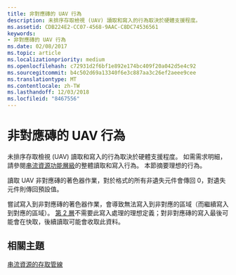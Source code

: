 ```yaml
---
title: 非對應磚的 UAV 行為
description: 未排序存取檢視 (UAV) 讀取和寫入的行為取決於硬體支援程度。
ms.assetid: CDB224E2-CC07-4568-9AAC-C8DC74536561
keywords:
- 非對應磚的 UAV 行為
ms.date: 02/08/2017
ms.topic: article
ms.localizationpriority: medium
ms.openlocfilehash: c72931d2f6bf1e892e174bc409f20a042d5e4c92
ms.sourcegitcommit: b4c502d69a13340f6e3c887aa3c26ef2aeee9cee
ms.translationtype: MT
ms.contentlocale: zh-TW
ms.lasthandoff: 12/03/2018
ms.locfileid: "8467556"
---
```

# <a name="span-iddirect3dconceptsuavbehaviorwithnon-mappedtilesspanuav-behavior-with-non-mapped-tiles"></a><span id="direct3dconcepts.uav_behavior_with_non-mapped_tiles"></span>非對應磚的 UAV 行為


未排序存取檢視 (UAV) 讀取和寫入的行為取決於硬體支援程度。 如需需求明細，請參閱[串流資源功能層級](streaming-resources-features-tiers.md)的整體讀取和寫入行為。 本節摘要理想的行為。

讀取 UAV 非對應磚的著色器作業，對於格式的所有非遺失元件會傳回 0，對遺失元件則傳回預設值。

嘗試寫入到非對應磚的著色器作業，會導致無法寫入到非對應的區域（而繼續寫入到對應的區域）。 [第 2 層](tier-2.md)不需要此寫入處理的理想定義；對非對應磚的寫入最後可能會在快取，後續讀取可能會收取此資料。

## <a name="span-idrelated-topicsspanrelated-topics"></a><span id="related-topics"></span>相關主題


[串流資源的存取管線](pipeline-access-to-streaming-resources.md)

 

 




